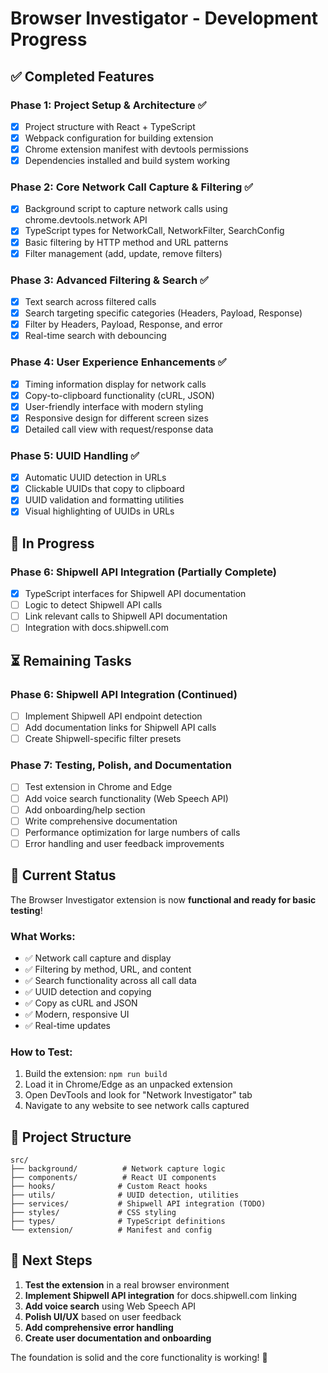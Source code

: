 # Browser Investigator - Development Progress

## ✅ Completed Features

### Phase 1: Project Setup & Architecture ✅
- [x] Project structure with React + TypeScript
- [x] Webpack configuration for building extension
- [x] Chrome extension manifest with devtools permissions
- [x] Dependencies installed and build system working

### Phase 2: Core Network Call Capture & Filtering ✅
- [x] Background script to capture network calls using chrome.devtools.network API
- [x] TypeScript types for NetworkCall, NetworkFilter, SearchConfig
- [x] Basic filtering by HTTP method and URL patterns
- [x] Filter management (add, update, remove filters)

### Phase 3: Advanced Filtering & Search ✅
- [x] Text search across filtered calls
- [x] Search targeting specific categories (Headers, Payload, Response)
- [x] Filter by Headers, Payload, Response, and error
- [x] Real-time search with debouncing

### Phase 4: User Experience Enhancements ✅
- [x] Timing information display for network calls
- [x] Copy-to-clipboard functionality (cURL, JSON)
- [x] User-friendly interface with modern styling
- [x] Responsive design for different screen sizes
- [x] Detailed call view with request/response data

### Phase 5: UUID Handling ✅
- [x] Automatic UUID detection in URLs
- [x] Clickable UUIDs that copy to clipboard
- [x] UUID validation and formatting utilities
- [x] Visual highlighting of UUIDs in URLs

## 🔄 In Progress

### Phase 6: Shipwell API Integration (Partially Complete)
- [x] TypeScript interfaces for Shipwell API documentation
- [ ] Logic to detect Shipwell API calls
- [ ] Link relevant calls to Shipwell API documentation
- [ ] Integration with docs.shipwell.com

## ⏳ Remaining Tasks

### Phase 6: Shipwell API Integration (Continued)
- [ ] Implement Shipwell API endpoint detection
- [ ] Add documentation links for Shipwell API calls
- [ ] Create Shipwell-specific filter presets

### Phase 7: Testing, Polish, and Documentation
- [ ] Test extension in Chrome and Edge
- [ ] Add voice search functionality (Web Speech API)
- [ ] Add onboarding/help section
- [ ] Write comprehensive documentation
- [ ] Performance optimization for large numbers of calls
- [ ] Error handling and user feedback improvements

## 🚀 Current Status

The Browser Investigator extension is now **functional and ready for basic testing**! 

### What Works:
- ✅ Network call capture and display
- ✅ Filtering by method, URL, and content
- ✅ Search functionality across all call data
- ✅ UUID detection and copying
- ✅ Copy as cURL and JSON
- ✅ Modern, responsive UI
- ✅ Real-time updates

### How to Test:
1. Build the extension: `npm run build`
2. Load it in Chrome/Edge as an unpacked extension
3. Open DevTools and look for "Network Investigator" tab
4. Navigate to any website to see network calls captured

## 📁 Project Structure
```
src/
├── background/          # Network capture logic
├── components/          # React UI components
├── hooks/              # Custom React hooks
├── utils/              # UUID detection, utilities
├── services/           # Shipwell API integration (TODO)
├── styles/             # CSS styling
├── types/              # TypeScript definitions
└── extension/          # Manifest and config
```

## 🎯 Next Steps

1. **Test the extension** in a real browser environment
2. **Implement Shipwell API integration** for docs.shipwell.com linking
3. **Add voice search** using Web Speech API
4. **Polish UI/UX** based on user feedback
5. **Add comprehensive error handling**
6. **Create user documentation and onboarding**

The foundation is solid and the core functionality is working! 🎉 